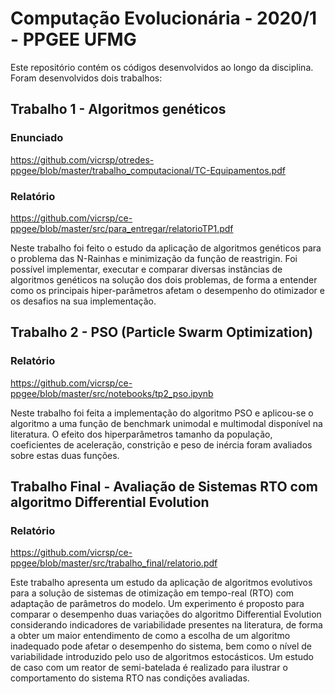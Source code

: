 # Computação Evolucionária - 2020/1 - PPGEE UFMG

Este repositório contém os códigos desenvolvidos ao longo da disciplina. Foram desenvolvidos dois trabalhos:

## Trabalho 1 - Algoritmos genéticos
### Enunciado
https://github.com/vicrsp/otredes-ppgee/blob/master/trabalho_computacional/TC-Equipamentos.pdf

### Relatório
https://github.com/vicrsp/ce-ppgee/blob/master/src/para_entregar/relatorioTP1.pdf

Neste trabalho foi feito o estudo da aplicação de algoritmos genéticos para o problema das N-Rainhas e minimização da função de reastrigin. Foi possível implementar, executar e comparar diversas instâncias de algoritmos genéticos na solução dos dois problemas, de forma a entender como os principais hiper-parâmetros afetam o desempenho do otimizador e os desafios na sua implementação.

## Trabalho 2 - PSO (Particle Swarm Optimization)
### Relatório
https://github.com/vicrsp/ce-ppgee/blob/master/src/notebooks/tp2_pso.ipynb

Neste trabalho foi feita a implementação do algoritmo PSO e aplicou-se o algoritmo a uma função de benchmark unimodal e multimodal disponível na literatura. O efeito dos hiperparâmetros tamanho da população, coeficientes de aceleração, constrição e peso de inércia foram avaliados sobre estas duas funções.

## Trabalho Final - Avaliação de Sistemas RTO com algoritmo Differential Evolution
### Relatório
https://github.com/vicrsp/ce-ppgee/blob/master/src/trabalho_final/relatorio.pdf

Este trabalho apresenta um estudo da aplicação de algoritmos evolutivos para a solução de sistemas de otimização em tempo-real (RTO) com adaptação de parâmetros do modelo. Um experimento é proposto para comparar o desempenho duas variações do algoritmo Differential Evolution considerando indicadores de variabilidade presentes na literatura, de forma a obter um maior entendimento de como a escolha de um algoritmo inadequado pode afetar o desempenho do sistema, bem como o nível de variabilidade introduzido pelo uso de algoritmos estocásticos. Um estudo de caso com um reator de semi-batelada é realizado para ilustrar o comportamento do sistema RTO nas condições avaliadas.
